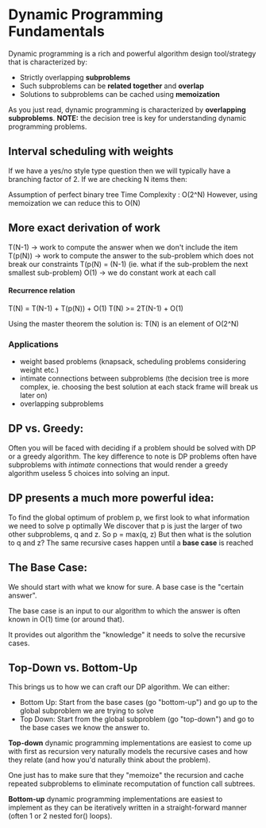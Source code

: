 # Dynamic Programming Fundamentals

Dynamic programming is a rich and powerful algorithm design tool/strategy that is characterized by:

- Strictly overlapping **subproblems**
- Such subproblems can be **related together** and **overlap**
- Solutions to subproblems can be cached using **memoization**

As you just read, dynamic programming is characterized by **overlapping subproblems**.
**NOTE:** the decision tree is key for understanding dynamic programming problems.

## Interval scheduling with weights

If we have a yes/no style type question then we will typically have a branching factor of 2.
If we are checking N items then:

Assumption of perfect binary tree
Time Complexity : O(2^N)
However, using memoization we can reduce this to O(N)

## More exact derivation of work

T(N-1) -> work to compute the answer when we don't include the item
T(p(N)) -> work to compute the answer to the sub-problem which does not break our constraints
T(p(N) = (N-1) (ie. what if the sub-problem the next smallest sub-problem)
O(1) -> we do constant work at each call

#### Recurrence relation

T(N) = T(N-1) + T(p(N)) + O(1)
T(N) >= 2T(N-1) + O(1)

Using the master theorem the solution is:
T(N) is an element of O(2^N)

### Applications

- weight based problems (knapsack, scheduling problems considering weight etc.)
- intimate connections between subproblems (the decision tree is more complex, ie. choosing the best solution at each stack frame will break us later on)
- overlapping subproblems

## DP vs. Greedy:

Often you will be faced with deciding if a problem should be solved with DP or a greedy algorithm. The key difference to note is DP problems often have subproblems with _intimate_ connections that would render a greedy algorithm useless 5 choices into solving an input.

## DP presents a much more powerful idea:

To find the global optimum of problem p, we first look to what information we need to solve p optimally
We discover that p is just the larger of two other subproblems, q and z. So p = max(q, z)
But then what is the solution to q and z? The same recursive cases happen until a **base case** is reached

## The Base Case:

We should start with what we know for sure. A base case is the "certain answer".

The base case is an input to our algorithm to which the answer is often known in O(1) time (or around that).

It provides out algorithm the "knowledge" it needs to solve the recursive cases.

## Top-Down vs. Bottom-Up

This brings us to how we can craft our DP algorithm. We can either:

- Bottom Up: Start from the base cases (go "bottom-up") and go up to the global subproblem we are trying to solve
- Top Down: Start from the global subproblem (go "top-down") and go to the base cases we know the answer to.

**Top-down** dynamic programming implementations are easiest to come up with first as recursion very naturally models the recursive cases and how they relate (and how you'd naturally think about the problem).

One just has to make sure that they "memoize" the recursion and cache repeated subproblems to eliminate recomputation of function call subtrees.

**Bottom-up** dynamic programming implementations are easiest to implement as they can be iteratively written in a straight-forward manner (often 1 or 2 nested for() loops).
